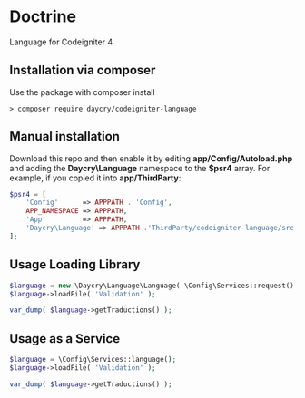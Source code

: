 # Doctrine

Language for Codeigniter 4

## Installation via composer

Use the package with composer install

	> composer require daycry/codeigniter-language

## Manual installation

Download this repo and then enable it by editing **app/Config/Autoload.php** and adding the **Daycry\Language**
namespace to the **$psr4** array. For example, if you copied it into **app/ThirdParty**:

```php
$psr4 = [
    'Config'      => APPPATH . 'Config',
    APP_NAMESPACE => APPPATH,
    'App'         => APPPATH,
    'Daycry\Language' => APPPATH .'ThirdParty/codeigniter-language/src',
];
```

## Usage Loading Library

```php
$language = new \Daycry\Language\Language( \Config\Services::request()->getLocale() );
$language->loadFile( 'Validation' );

var_dump( $language->getTraductions() );

```

## Usage as a Service

```php
$language = \Config\Services::language();
$language->loadFile( 'Validation' );

var_dump( $language->getTraductions() );

```